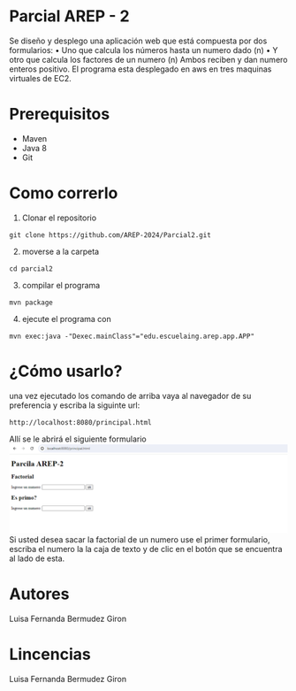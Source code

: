 # Parcial AREP - 2

Se diseño y desplego una aplicación web que está compuesta por dos formularios:
•	Uno que calcula los números hasta un numero dado (n)
•	Y otro que calcula los factores de un numero (n)
Ambos reciben y dan numero enteros positivo. El programa esta desplegado en aws en tres maquinas virtuales de EC2.
# Prerequisitos
* Maven
* Java 8
* Git
# Como correrlo
1. Clonar el repositorio

```
git clone https://github.com/AREP-2024/Parcial2.git
```
2. moverse a la carpeta
```
cd parcial2
```
3. compilar el programa
```
mvn package
```
4. ejecute el programa con 
```
mvn exec:java -"Dexec.mainClass"="edu.escuelaing.arep.app.APP"
```
# ¿Cómo usarlo?
una vez ejecutado los comando de arriba  vaya al navegador de su preferencia y escriba la siguinte url:

```
http://localhost:8080/principal.html
```
Allí se le abrirá el siguiente formulario 
![](imagenes/principal.PNG)
Si usted desea sacar la factorial de un numero use el primer formulario, escriba el numero la la caja de texto y de clic en el botón que se encuentra al lado de esta.




# Autores
Luisa Fernanda Bermudez Giron
# Lincencias
Luisa Fernanda Bermudez Giron